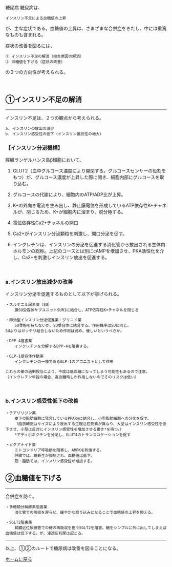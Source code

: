糖尿病
糖尿病は、

    インスリン不足による血糖値の上昇 

が、主な症状である。血糖値の上昇は、さまざまな合併症をきたし、中には重篤なものも含まれる。

症状の改善を図るには、

    ① インスリン不足の解消（根本原因の解消）
    ② 血糖値を下げる（症状の改善）
の２つの方向性が考えられる。

<br>

## **①インスリン不足の解消**
<hr>
インスリン不足は、２つの観点から考えられる。

    a. インスリンの放出の減少
    b. インスリン感受性の低下（インスリン抵抗性の増大）


### **【インスリン分泌機構】**

膵臓ランゲルハンス島β細胞において、 
1. GLUT2（血中グルコース濃度により開閉する。グルコースセンサーの役割をもつ）が、グルコース濃度が上昇した際に開き、細胞内部にグルコースを取り込む。

2. グルコースの代謝により、細胞内のATP/ADP比が上昇。

2. K+の外向き電流を生み出し、静止膜電位を形成しているATP依存性K+チャネルが、閉じるため、K+が細胞内に溜まり、脱分極する。

2. 電位依存性Ca2+チャネルの開口

2. Ca2+がインスリン分泌顆粒を刺激し、開口分泌を促す。

2. インクレチンは、インスリンの分泌を促進する消化管から放出される生体内ホルモンの総称。上記のコースとは別にcAMPを増加させ、PKA活性化を介し、Ca2+を刺激しインスリン放出を促進する。

<br>

### **a.インスリン放出減少の改善**  

インスリン分泌を促進するものとして以下が挙げられる。  

    ・スルホニル尿素薬（SU）
        膜SU受容体サブユニットSUR1に結合し、ATP依存性K+チャネルを閉じる

    ・即効型インスリン分泌促進薬：グリニド薬
        SU骨格を持たないが、SU受容体に結合する。作用機序はSUに同じ。
    SUよりはガッチリ結合しないため作用は弱め。優しいというべきか。

    ・DPP-4阻害薬
        インクレチンを分解するDPP-4を阻害する。

    ・GLP-1受容体作動薬
        インクレチンの一種であるGLP-1のアゴニストとして作用

    これらの薬の過剰投与により、今度は低血糖になってしまう可能性もあるので注意。
    （インクレチン単独の場合、高血糖時しか作用しないのでそのリスクは低い）

<br>

### **b.インスリン感受性低下の改善**

    ・チアゾリジン薬
        皮下の脂肪細胞に発言しているPPARγに結合し、小型脂肪細胞への分化を促す。
        （脂肪細胞はサイズにより放出する生理活性物質が異なり、大型はインスリン感受性を低下させ、小型は反対にインスリン感受性を増加させる働き*を持つ。）
        *アディポネクチンを分泌し、GLUT4のトランスロケーションを促す

    ・ビグアナイド薬
        ミトコンドリア呼吸鎖を阻害し、AMPKを刺激する。
        肝臓では、糖新生が抑制され、血糖値は低下。
        筋・脂肪では、インスリン感受性が増加する。



## **②血糖値を下げる**
<hr>
合併症を防ぐ。

    ・多糖類分解酵素阻害薬
        消化管での吸収を遅らせ、緩やかな取り込みになることで血糖値の上昇を抑える。

    ・SGLT2阻害薬
        腎臓近位尿細管での糖の再吸収を担うSGLT2を阻害。糖をシンプルに外に出してしまえば血糖値は低下する。が、浸透圧利尿は起こる。



<hr>

以上、①②のルートで糖尿病は改善を図ることになる。


[ホームに戻る](../ホーム.md)